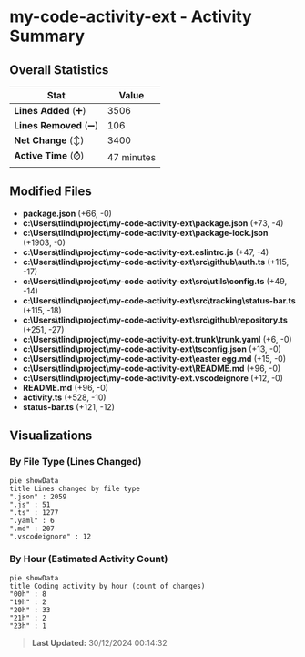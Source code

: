 # my-code-activity-ext - Activity Summary 

## Overall Statistics

| Stat                   | Value                                                             |
| ---------------------- | ----------------------------------------------------------------- |
| **Lines Added** (➕)   | 3506                                          |
| **Lines Removed** (➖) | 106                                        |
| **Net Change** (↕)    | 3400                |
| **Active Time** (⌚)   | 47 minutes |


## Modified Files
- **package.json** (+66, -0)
- **c:\Users\tlind\project\my-code-activity-ext\package.json** (+73, -4)
- **c:\Users\tlind\project\my-code-activity-ext\package-lock.json** (+1903, -0)
- **c:\Users\tlind\project\my-code-activity-ext\.eslintrc.js** (+47, -4)
- **c:\Users\tlind\project\my-code-activity-ext\src\github\auth.ts** (+115, -17)
- **c:\Users\tlind\project\my-code-activity-ext\src\utils\config.ts** (+49, -14)
- **c:\Users\tlind\project\my-code-activity-ext\src\tracking\status-bar.ts** (+115, -18)
- **c:\Users\tlind\project\my-code-activity-ext\src\github\repository.ts** (+251, -27)
- **c:\Users\tlind\project\my-code-activity-ext\.trunk\trunk.yaml** (+6, -0)
- **c:\Users\tlind\project\my-code-activity-ext\tsconfig.json** (+13, -0)
- **c:\Users\tlind\project\my-code-activity-ext\easter egg.md** (+15, -0)
- **c:\Users\tlind\project\my-code-activity-ext\README.md** (+96, -0)
- **c:\Users\tlind\project\my-code-activity-ext\.vscodeignore** (+12, -0)
- **README.md** (+96, -0)
- **activity.ts** (+528, -10)
- **status-bar.ts** (+121, -12)

## Visualizations

### By File Type (Lines Changed)

```mermaid
pie showData
title Lines changed by file type
".json" : 2059
".js" : 51
".ts" : 1277
".yaml" : 6
".md" : 207
".vscodeignore" : 12
```

### By Hour (Estimated Activity Count)

```mermaid
pie showData
title Coding activity by hour (count of changes)
"00h" : 8
"19h" : 2
"20h" : 33
"21h" : 2
"23h" : 1
```


> **Last Updated:** 30/12/2024 00:14:32